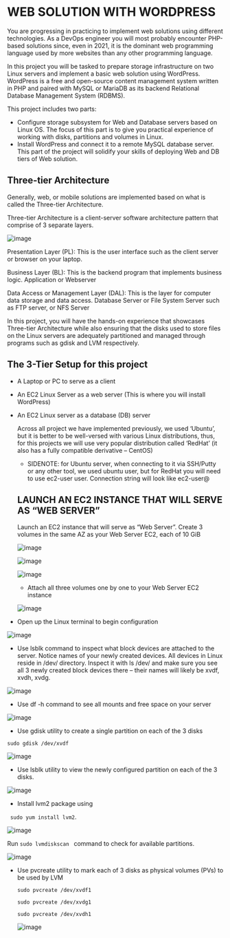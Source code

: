 
# WEB SOLUTION WITH WORDPRESS 

You are progressing in practicing to implement web solutions using different technologies. As a DevOps engineer you will most probably encounter PHP-based solutions since, even in 2021, it is the dominant web programming language used by more websites than any other programming language.

In this project you will be tasked to prepare storage infrastructure on two Linux servers and implement a basic web solution using WordPress. WordPress is a free and open-source content management system written in PHP and paired with MySQL or MariaDB as its backend Relational Database Management System (RDBMS).

This project includes two parts:

* Configure storage subsystem for Web and Database servers based on Linux OS. The focus of this part is to give you practical experience of working with disks, partitions and volumes in Linux.
* Install WordPress and connect it to a remote MySQL database server. This part of the project will solidify your skills of deploying Web and DB tiers of Web solution.

 ## Three-tier Architecture
Generally, web, or mobile solutions are implemented based on what is called the Three-tier Architecture.

Three-tier Architecture is a client-server software architecture pattern that comprise of 3 separate layers.

![image](https://github.com/Mubarokahh/DevOps-Projects/assets/135038657/99bc8422-5739-4518-926a-b5dbdfc43503)

Presentation Layer (PL): This is the user interface such as the client server or browser on your laptop.

Business Layer (BL): This is the backend program that implements business logic. Application or Webserver

Data Access or Management Layer (DAL): This is the layer for computer data storage and data access. Database Server or File System Server such as FTP server, or NFS Server

In this project, you will have the hands-on experience that showcases Three-tier Architecture while also ensuring that the disks used to store files on the Linux servers are adequately partitioned and managed through programs such as gdisk and LVM respectively.

## The 3-Tier Setup for this project

* A Laptop or PC to serve as a client

* An EC2 Linux Server as a web server (This is where you will install WordPress)

* An EC2 Linux server as a database (DB) server

  Across all project we have implemented previously, we used ‘Ubuntu’, but it is better to be well-versed with various Linux distributions, thus, for this projects we will use very popular distribution called ‘RedHat’ (it also has a fully compatible derivative – CentOS)

  * SIDENOTE: for Ubuntu server, when connecting to it via SSH/Putty or any other tool, we used ubuntu user, but for RedHat you will need to use ec2-user user. Connection string will look like ec2-user@<Public-IP>

  ## LAUNCH AN EC2 INSTANCE THAT WILL SERVE AS “WEB SERVER”

  Launch an EC2 instance that will serve as “Web Server”. Create 3 volumes in the same AZ as your Web Server EC2, each of 10 GiB

  ![image](https://github.com/Mubarokahh/DevOps-Projects/assets/135038657/768c420d-0530-41ef-9321-00b7ffaa90d8)




  ![image](https://github.com/Mubarokahh/DevOps-Projects/assets/135038657/551f9ce3-9a6c-4740-b18c-cedafaf64865)




  ![image](https://github.com/Mubarokahh/DevOps-Projects/assets/135038657/a583a9e4-8fb7-453b-851b-edc4d1402f2c)

  

  * Attach all three volumes one by one to your Web Server EC2 instance
 
  ![image](https://github.com/Mubarokahh/DevOps-Projects/assets/135038657/1e10a7b2-437d-4c15-a284-26f9cae7fc10)


 * Open up the Linux terminal to begin configuration

   
 ![image](https://github.com/Mubarokahh/DevOps-Projects/assets/135038657/e61dd763-6850-440e-aad7-d68702f60090)

 * Use lsblk command to inspect what block devices are attached to the server. Notice names of your newly created devices. All devices    in Linux reside in /dev/ directory. Inspect it with ls /dev/ and make sure you see all 3 newly created block devices there – their       names  will likely be xvdf, xvdh, xvdg.


![image](https://github.com/Mubarokahh/DevOps-Projects/assets/135038657/f1e53035-ba76-494e-a2fb-f3743afa86ae)

* Use df -h command to see all mounts and free space on your server

![image](https://github.com/Mubarokahh/DevOps-Projects/assets/135038657/c1d874da-5ad6-4812-952d-ea6c9dcc13a0)

* Use gdisk utility to create a single partition on each of the 3 disks

`sudo gdisk /dev/xvdf`

![image](https://github.com/Mubarokahh/DevOps-Projects/assets/135038657/7585b110-78c9-40c5-8c50-1c1331872cd7)

* Use lsblk utility to view the newly configured partition on each of the 3 disks.


![image](https://github.com/Mubarokahh/DevOps-Projects/assets/135038657/d289edd4-e4bb-4e96-8085-048ad214f854)

* Install lvm2 package using
  
 ` sudo yum install lvm2`.

 ![image](https://github.com/Mubarokahh/DevOps-Projects/assets/135038657/1a60266f-92fd-4c70-a8be-f3ebf6ec55e3)

 
 Run `sudo lvmdiskscan ` command to check for available partitions.

 ![image](https://github.com/Mubarokahh/DevOps-Projects/assets/135038657/e334d44c-4d26-4b35-8071-b5695db28f60)

 * Use pvcreate utility to mark each of 3 disks as physical volumes (PVs) to be used by LVM

   `sudo pvcreate /dev/xvdf1`
   
   
   `sudo pvcreate /dev/xvdg1`


   `sudo pvcreate /dev/xvdh1`

   ![image](https://github.com/Mubarokahh/DevOps-Projects/assets/135038657/5df7685a-e401-4de4-aaf9-ffb17e8861c7)







  




  




